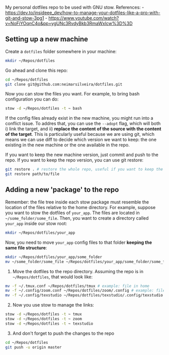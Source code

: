 My personal dotfiles repo to be used with GNU stow.
References:
    - https://dev.to/insideee_dev/how-to-manage-your-dotfiles-like-a-pro-with-git-and-stow-3pg1
    - https://www.youtube.com/watch?v=NoFiYOqnC4o&pp=ygUNc3RvdyBkb3RmaWxlcw%3D%3D

## Setting up a new machine

Create a `dotfiles` folder somewhere in your machine:
```bash
mkdir ~/Repos/dotfiles
```

Go ahead and clone this repo:
```bash
cd ~/Repos/dotfiles
git clone git@github.com:neimarsilveira/dotfiles.git
```

Now you can stow the files you want. For example, to bring bash configuration you can do:
```bash
stow -d ~/Repos/dotfiles -t ~ bash
```

If the config files already exist in the new machine, you might run into a conflict issue. To addres that, you can use
the `--adopt` flag, which will both i) link the target, and ii) **replace the content of the source with the content of the target**.
This is particularly useful because we are using git, which means we can use diff to decide which version we want to keep: the one 
existing in the new machine or the one available in the repo. 

If you want to keep the new machine version, just commit and push to the repo. If you want to keep the repo version, you can use
git restore:
```bash
git restore . # restore the whole repo, useful if you want to keep the repo version for all files at once.
git restore path/to/file
```

## Adding a new 'package' to the repo

Remember: the file tree inside each stow package must resemble the location of the files relative to the home directory.
For example, suppose you want to stow the dotfiles of `your_app`. The files are located in `~/some_folder/some_file`.
Then, you want to create a directory called `your_app` inside our stow root:
```bash
mkdir ~/Repos/dotfiles/your_app
```

Now, you need to move `your_app` config files to that folder **keeping the same file structure**:
```bash
mkdir ~/Repos/dotfiles/your_app/some_folder
mv ~/some_folder/some_file ~/Repos/dotfiles/your_app/some_folder/some_file
```

1. Move the dotfiles to the repo directory. Assuming the repo is in `~/Repos/dotfiles`, that would look like:
```bash
mv -f ~/.tmux.conf ~/Repos/dotfiles/tmux # example: file in home
mv -f ~/.config/zoom.conf ~/Repos/dotfiles/zoom/.config # example: file in ~/.config/
mv -f ~/.config/texstudio ~/Repos/dotfiles/texstudio/.config/texstudio # example: app folder in ~/.config/
```
2. Now you use stow to manage the links:
```bash
stow -d ~/Repos/dotfiles -t ~ tmux
stow -d ~/Repos/dotfiles -t ~ zoom
stow -d ~/Repos/dotfiles -t ~ texstudio
```
3. And don't forget to push the changes to the repo
```bash
cd ~/Repos/dotfiles
git push -u origin master
```
